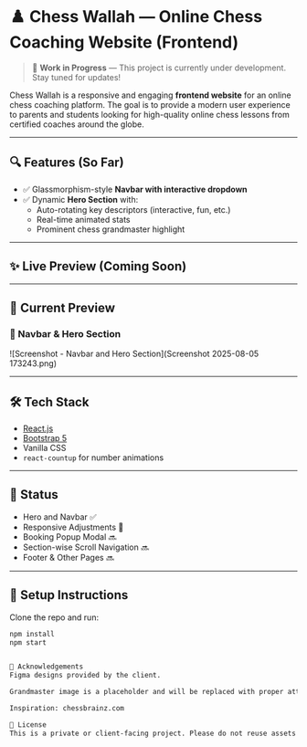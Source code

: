 # ♟️ Chess Wallah — Online Chess Coaching Website (Frontend)

> 🚧 **Work in Progress** — This project is currently under development. Stay tuned for updates!

Chess Wallah is a responsive and engaging **frontend website** for an online chess coaching platform. The goal is to provide a modern user experience to parents and students looking for high-quality online chess lessons from certified coaches around the globe.

---

## 🔍 Features (So Far)

- ✅ Glassmorphism-style **Navbar with interactive dropdown**
- ✅ Dynamic **Hero Section** with:
  - Auto-rotating key descriptors (interactive, fun, etc.)
  - Real-time animated stats
  - Prominent chess grandmaster highlight

---

## ✨ Live Preview (Coming Soon)


---

## 📸 Current Preview

### 🧭 Navbar & Hero Section

![Screenshot - Navbar and Hero Section](Screenshot 2025-08-05 173243.png)


---

## 🛠️ Tech Stack

- [React.js](https://reactjs.org/)
- [Bootstrap 5](https://getbootstrap.com/)
- Vanilla CSS
- `react-countup` for number animations

---

## 🧪 Status

- Hero and Navbar ✅
- Responsive Adjustments 🔄
- Booking Popup Modal 🔜
- Section-wise Scroll Navigation 🔜
- Footer & Other Pages 🔜

---

## 📁 Setup Instructions

Clone the repo and run:

```bash
npm install
npm start


🙏 Acknowledgements
Figma designs provided by the client.

Grandmaster image is a placeholder and will be replaced with proper attribution.

Inspiration: chessbrainz.com

📌 License
This is a private or client-facing project. Please do not reuse assets without permission.
